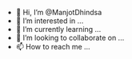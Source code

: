 - 👋 Hi, I’m @ManjotDhindsa
- 👀 I’m interested in ...
- 🌱 I’m currently learning ...
- 💞️ I’m looking to collaborate on ...
- 📫 How to reach me ...

<!---
ManjotDhindsa/ManjotDhindsa is a ✨ special ✨ repository because its `README.md` (this file) appears on your GitHub profile.
You can click the Preview link to take a look at your changes.
--->
